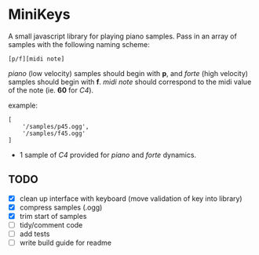# MiniKeys

A small javascript library for playing piano samples. Pass in an array of samples with the following naming scheme:

`[p/f][midi note]`

*piano* (low velocity) samples should begin with **p**, and *forte* (high velocity) samples should begin with **f**. *midi note* should correspond to the midi value of the note (ie. **60** for *C4*).

example:
```
[
    '/samples/p45.ogg',
    '/samples/f45.ogg'
]
```
- 1 sample of *C4* provided for *piano* and *forte* dynamics.

## TODO

- [x] clean up interface with keyboard (move validation of key into library)
- [x] compress samples (.ogg)
- [x] trim start of samples
- [ ] tidy/comment code
- [ ] add tests
- [ ] write build guide for readme
